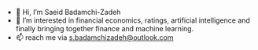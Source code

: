 - 👋 Hi, I’m Saeid Badamchi-Zadeh
- 👀 I’m interested in financial economics, ratings, artificial intelligence and finally bringing together finance and machine learning.
- 📫 reach me via s.badamchizadeh@outlook.com
<!---
Saeidbadamchi/Saeidbadamchi is a ✨ special ✨ repository because its `README.md` (this file) appears on your GitHub profile.
You can click the Preview link to take a look at your changes.
--->
